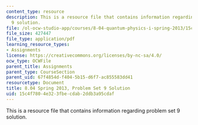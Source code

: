 ```yaml
---
content_type: resource
description: This is a resource file that contains information regarding problem set
  9 solution.
file: /ol-ocw-studio-app/courses/8-04-quantum-physics-i-spring-2013/15c4f7804e323fbecdab2ddb3a95cdaf_MIT8_04S13_ps9_sol.pdf
file_size: 427447
file_type: application/pdf
learning_resource_types:
- Assignments
license: https://creativecommons.org/licenses/by-nc-sa/4.0/
ocw_type: OCWFile
parent_title: Assignments
parent_type: CourseSection
parent_uid: 67f4854d-f404-5b15-d6f7-ac855583dd41
resourcetype: Document
title: 8.04 Spring 2013, Problem Set 9 Solution
uid: 15c4f780-4e32-3fbe-cdab-2ddb3a95cdaf
---
```

This is a resource file that contains information regarding problem set 9 solution.